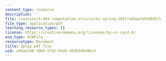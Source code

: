 ```yaml
---
content_type: resource
description: ''
file: /courses/6-004-computation-structures-spring-2017/a56ae7e030b9574293d34936246e86c5_4fTOrb1yBFU.pdf
file_type: application/pdf
learning_resource_types: []
license: https://creativecommons.org/licenses/by-nc-sa/4.0/
ocw_type: OCWFile
resourcetype: Document
title: 3play pdf file
uid: a56ae7e0-30b9-5742-93d3-4936246e86c5
---
```

